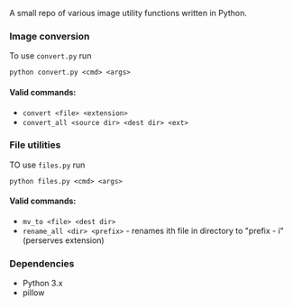 A small repo of various image utility functions written in Python.

### Image conversion
To use `convert.py` run
```
python convert.py <cmd> <args>
```

#### Valid commands:
* `convert <file> <extension>`
* `convert_all <source dir> <dest dir> <ext>`

### File utilities
TO use `files.py` run
```
python files.py <cmd> <args>
```

#### Valid commands:
* `mv_to <file> <dest dir>`
* `rename_all <dir> <prefix>` - renames ith file in directory to "prefix - i" (perserves extension)
### Dependencies
* Python 3.x
* pillow

